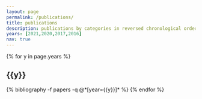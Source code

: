 ```yaml
---
layout: page
permalink: /publications/
title: publications
description: publications by categories in reversed chronological order. generated by jekyll-scholar.
years: [2021,2020,2017,2016]
nav: true
---
```


<div class="publications">

{% for y in page.years %}
  <h2 class="year">{{y}}</h2>
  {% bibliography -f papers -q @*[year={{y}}]* %}
{% endfor %}

</div>
